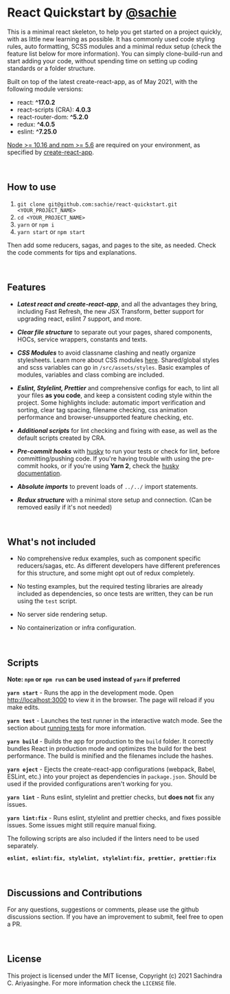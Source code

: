 # React Quickstart by [@sachie](https://github.com/sachie)

This is a minimal react skeleton, to help you get started on a project quickly, with as little new learning as possible.
It has commonly used code styling rules, auto formatting, SCSS modules and a minimal redux setup (check the feature list below for more information). You can simply clone-build-run and start adding your code, without spending time on setting up coding standards or a folder structure.

Built on top of the latest create-react-app, as of May 2021, with the following module versions:

- react: **^17.0.2**
- react-scripts (CRA): **4.0.3**
- react-router-dom: **^5.2.0**
- redux: **^4.0.5**
- eslint: **^7.25.0**

[Node >= 10.16 and npm >= 5.6](https://nodejs.org/en/) are required on your environment, as specified by [create-react-app](https://reactjs.org/docs/create-a-new-react-app.html#create-react-app).

&nbsp;

## How to use

1. `git clone git@github.com:sachie/react-quickstart.git <YOUR_PROJECT_NAME>`
2. `cd <YOUR_PROJECT_NAME>`
3. `yarn` or `npm i`
4. `yarn start` or `npm start`

Then add some reducers, sagas, and pages to the site, as needed.
Check the code comments for tips and explanations.

&nbsp;

## Features

- **_Latest react and create-react-app_**, and all the advantages they bring, including Fast Refresh, the new JSX Transform, better support for upgrading react, eslint 7 support, and more.

- **_Clear file structure_** to separate out your pages, shared components, HOCs, service wrappers, constants and texts.

- **_CSS Modules_** to avoid classname clashing and neatly organize stylesheets. Learn more about CSS modules [here](https://create-react-app.dev/docs/adding-a-css-modules-stylesheet/). Shared/global styles and scss variables can go in `/src/assets/styles`. Basic examples of modules, variables and class combing are included.

- **_Eslint, Stylelint, Prettier_** and comprehensive configs for each, to lint all your files **as you code**, and keep a consistent coding style within the project. Some highlights include: automatic import verification and sorting, clear tag spacing, filename checking, css animation performance and browser-unsupported feature checking, etc.

- **_Additional scripts_** for lint checking and fixing with ease, as well as the default scripts created by CRA.

- **_Pre-commit hooks_** with [husky](https://github.com/typicode/husky) to run your tests or check for lint, before committing/pushing code. If you're having trouble with using the pre-commit hooks, or if you're using **Yarn 2**, check the [husky documentation](https://typicode.github.io/husky/#/?id=automatic-recommended).

- **_Absolute imports_** to prevent loads of `../../` import statements.

- **_Redux structure_** with a minimal store setup and connection. (Can be removed easily if it's not needed)

&nbsp;

## What's not included

- No comprehensive redux examples, such as component specific reducers/sagas, etc. As different developers have different preferences for this structure, and some might opt out of redux completely.

- No testing examples, but the required testing libraries are already included as dependencies, so once tests are written, they can be run using the `test` script.

- No server side rendering setup.

- No containerization or infra configuration.

&nbsp;

## Scripts

**Note: `npm` or `npm run` can be used instead of `yarn` if preferred**
&nbsp;

**`yarn start`** - Runs the app in the development mode. Open [http://localhost:3000](http://localhost:3000) to view it in the browser. The page will reload if you make edits.

**`yarn test`** - Launches the test runner in the interactive watch mode. See the section about [running tests](https://facebook.github.io/create-react-app/docs/running-tests) for more information.

**`yarn build`** - Builds the app for production to the `build` folder. It correctly bundles React in production mode and optimizes the build for the best performance. The build is minified and the filenames include the hashes.

**`yarn eject`** - Ejects the create-react-app configurations (webpack, Babel, ESLint, etc.) into your project as dependencies in `package.json`. Should be used if the provided configurations aren't working for you.

**`yarn lint`** - Runs eslint, stylelint and prettier checks, but **does not** fix any issues.

**`yarn lint:fix`** - Runs eslint, stylelint and prettier checks, and fixes possible issues. Some issues might still require manual fixing.

The following scripts are also included if the linters need to be used separately.

**`eslint, eslint:fix, stylelint, stylelint:fix, prettier, prettier:fix`**

&nbsp;

## Discussions and Contributions

For any questions, suggestions or comments, please use the github discussions section.
If you have an improvement to submit, feel free to open a PR.

&nbsp;

## License

This project is licensed under the MIT license, Copyright (c) 2021 Sachindra C. Ariyasinghe. For more information check the `LICENSE` file.
